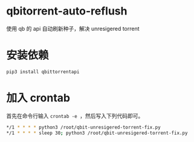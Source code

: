 # qbitorrent-auto-reflush
使用 qb 的 api 自动刷新种子，解决 unresigered torrent


# 安装依赖
```bash
pip3 install qbittorrentapi
```

# 加入 crontab

首先在命令行输入 `crontab -e `，然后写入下列代码即可。

```bash
*/1 * * * * python3 /root/qbit-unresigered-torrent-fix.py 
*/1 * * * * sleep 30; python3 /root/qbit-unresigered-torrent-fix.py 
```
